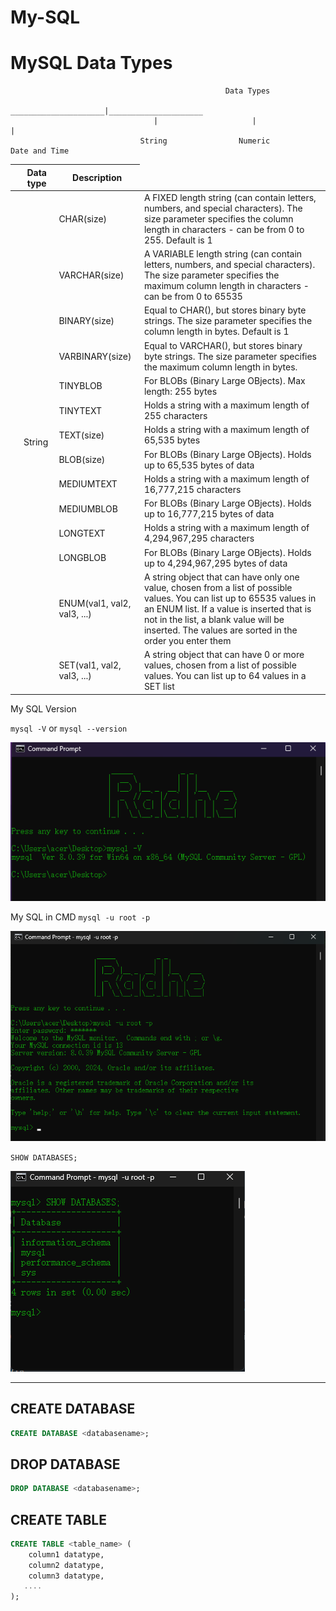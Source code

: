 # My-SQL

# MySQL Data Types

                                                    Data Types
                                     _____________________|_____________________
                                    |                     |                     |
                                 String                Numeric            Date and Time

|                              | Data type                   | Description                                                                                                                                                                                                                                                             |
| ---------------------------- | --------------------------- | ----------------------------------------------------------------------------------------------------------------------------------------------------------------------------------------------------------------------------------------------------------------------- |
| <td rowspan="14">String</td> | CHAR(size)                  | A FIXED length string (can contain letters, numbers, and special characters). The size parameter specifies the column length in characters - can be from 0 to 255. Default is 1                                                                                         |
|                              | VARCHAR(size)               | A VARIABLE length string (can contain letters, numbers, and special characters). The size parameter specifies the maximum column length in characters - can be from 0 to 65535                                                                                          |
|                              | BINARY(size)                | Equal to CHAR(), but stores binary byte strings. The size parameter specifies the column length in bytes. Default is 1                                                                                                                                                  |
|                              | VARBINARY(size)             | Equal to VARCHAR(), but stores binary byte strings. The size parameter specifies the maximum column length in bytes.                                                                                                                                                    |
|                              | TINYBLOB                    | For BLOBs (Binary Large OBjects). Max length: 255 bytes                                                                                                                                                                                                                 |
|                              | TINYTEXT                    | Holds a string with a maximum length of 255 characters                                                                                                                                                                                                                  |
|                              | TEXT(size)                  | Holds a string with a maximum length of 65,535 bytes                                                                                                                                                                                                                    |
|                              | BLOB(size)                  | For BLOBs (Binary Large OBjects). Holds up to 65,535 bytes of data                                                                                                                                                                                                      |
|                              | MEDIUMTEXT                  | Holds a string with a maximum length of 16,777,215 characters                                                                                                                                                                                                           |
|                              | MEDIUMBLOB                  | For BLOBs (Binary Large OBjects). Holds up to 16,777,215 bytes of data                                                                                                                                                                                                  |
|                              | LONGTEXT                    | Holds a string with a maximum length of 4,294,967,295 characters                                                                                                                                                                                                        |
|                              | LONGBLOB                    | For BLOBs (Binary Large OBjects). Holds up to 4,294,967,295 bytes of data                                                                                                                                                                                               |
|                              | ENUM(val1, val2, val3, ...) | A string object that can have only one value, chosen from a list of possible values. You can list up to 65535 values in an ENUM list. If a value is inserted that is not in the list, a blank value will be inserted. The values are sorted in the order you enter them |
|                              | SET(val1, val2, val3, ...)  | A string object that can have 0 or more values, chosen from a list of possible values. You can list up to 64 values in a SET list                                                                                                                                       |

My SQL Version

`mysql -V` or `mysql --version`

![Version](./img/mysql%20-V.png)

My SQL in CMD
`mysql -u root -p`

![Version](./img/mysql%20-u%20root%20-p.png)

`SHOW DATABASES;`

![Version](./img/SHOW%20DATABASES.png)

---

## CREATE DATABASE

```sql
CREATE DATABASE <databasename>;
```

## DROP DATABASE

```sql
DROP DATABASE <databasename>;
```

## CREATE TABLE

```sql
CREATE TABLE <table_name> (
    column1 datatype,
    column2 datatype,
    column3 datatype,
   ....
);
```
